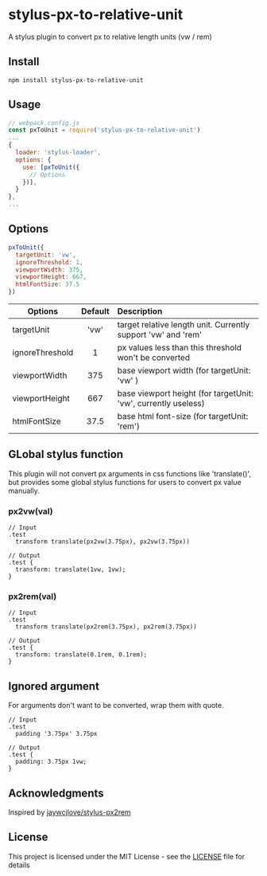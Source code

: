 # stylus-px-to-relative-unit

A stylus plugin to convert px to relative length units (vw / rem)

## Install
```shell
npm install stylus-px-to-relative-unit
```

## Usage

```javascript
// webpack.config.js
const pxToUnit = require('stylus-px-to-relative-unit')
...
{
  loader: 'stylus-loader',
  options: {
    use: [pxToUnit({
      // Options
    })],
  }
},
...
```


## Options

```javascript
pxToUnit({
  targetUnit: 'vw',
  ignoreThreshold: 1,
  viewportWidth: 375,
  viewportHeight: 667,
  htmlFontSize: 37.5
})
```

| Options         | Default       | Description  |
| --------------- |:-------------:|:-----|
| targetUnit      | 'vw' | target relative length unit. Currently support 'vw' and 'rem' |
| ignoreThreshold | 1    | px values less than this threshold won't be converted |
| viewportWidth   | 375  | base viewport width (for targetUnit: 'vw' ) |
| viewportHeight  | 667  | base viewport height (for targetUnit: 'vw', currently useless) |
| htmlFontSize    | 37.5 | base html font-size (for targetUnit: 'rem') |


## GLobal stylus function
This plugin will not convert px arguments in css functions like 'translate()', but provides some global stylus functions for users to convert px value manually.

### px2vw(val)
```Stylus
// Input
.test
  transform translate(px2vw(3.75px), px2vw(3.75px))

// Output
.test {
  transform: translate(1vw, 1vw);
}
```

### px2rem(val)
```stylus
// Input
.test
  transform translate(px2rem(3.75px), px2rem(3.75px))

// Output
.test {
  transform: translate(0.1rem, 0.1rem);
}
```

## Ignored argument
For arguments don't want to be converted, wrap them with quote.
```stylus
// Input
.test
  padding '3.75px' 3.75px

// Output
.test {
  padding: 3.75px 1vw;
}
```

## Acknowledgments

Inspired by [jaywcjlove/stylus-px2rem](https://github.com/jaywcjlove/stylus-px2rem)

## License

This project is licensed under the MIT License - see the [LICENSE](LICENSE) file for details
